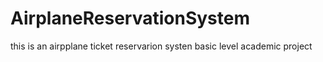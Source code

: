# AirplaneReservationSystem

this is an airpplane ticket reservarion systen
basic level
academic project
